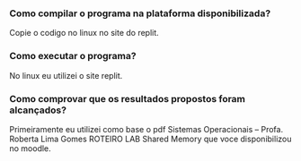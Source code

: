 ### Como compilar o programa na plataforma disponibilizada?

Copie o codigo no linux no site do replit.

### Como executar o programa?

No linux eu utilizei o site replit.

### Como comprovar que os resultados propostos foram alcançados?

Primeiramente eu utilizei como base o pdf Sistemas Operacionais – Profa. Roberta Lima Gomes ROTEIRO LAB Shared Memory que voce disponibilizou no moodle.

